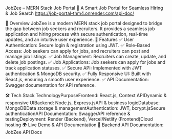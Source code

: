 JobZee – MERN Stack Job Portal
🌟 A Smart Job Portal for Seamless Hiring & Job Search
  https://job-portal-thm4.onrender.com/api-doc/
  
🚀 Overview
JobZee is a modern MERN stack job portal designed to bridge the gap between job seekers and recruiters. It provides a seamless job application and hiring process with secure authentication, real-time updates, and an intuitive user experience.
🎯 Features
✅ User Authentication: Secure login & registration using JWT.
✅ Role-Based Access: Job seekers can apply for jobs, and recruiters can post and manage job listings.
✅ Job Management: Recruiters can create, update, and delete job postings.
✅ Job Applications: Job seekers can apply for jobs and track application statuses.
✅ Secure API: Implemented with JWT authentication & MongoDB security.
✅ Fully Responsive UI: Built with React.js, ensuring a smooth user experience.
✅ API Documentation: Swagger documentation for API reference.

🛠 Tech Stack
TechnologyPurposeFrontend: React.js, Context APIDynamic & responsive UIBackend: Node.js, Express.jsAPI & business logicDatabase: MongoDBData storage & managementAuthentication: JWT, bcrypt.jsSecure authenticationAPI Documentation: SwaggerAPI reference & testingDeployment: Render (Backend), Vercel/Netlify (Frontend)Cloud hosting
🌍 Live Demo & API Documentation
🔹 Backend API Documentation: JobZee API Docs

